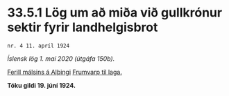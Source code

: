 # 33.5.1 Lög um að miða við gullkrónur sektir fyrir landhelgisbrot

`nr. 4 11. apríl 1924`

_Íslensk lög 1. maí 2020 (útgáfa 150b)._

[Ferill málsins á Alþingi](https://www.althingi.is/thingstorf/thingmalalistar-eftir-thingum/ferill/?ltg=36&mnr=97)
[Frumvarp til laga.](https://www.althingi.is/altext/36/s/pdf/0147.pdf)

**Tóku gildi 19. júní 1924.**

